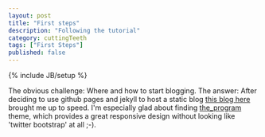 ```yaml
---
layout: post
title: "First steps"
description: "Following the tutorial"
category: cuttingTeeth
tags: ["First Steps"]
published: false
---
```

{% include JB/setup %}

The obvious challenge: Where and how to start blogging. The answer: After deciding to use github pages and jekyll to
host a static blog [this blog here](http://blended.co.nz/tech/2012/01/15/blogging-fun-part-2-set-up) brought me up to speed.
I'm especially glad about finding [the_program](https://github.com/jekyllbootstrap/theme-the-program) theme, which provides a great responsive design without looking like 'twitter bootstrap' at all ;-).

